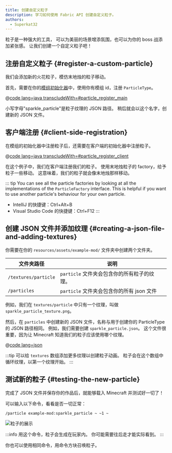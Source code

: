 ```yaml
---
title: 创建自定义粒子
description: 学习如何使用 Fabric API 创建自定义粒子。
authors:
  - Superkat32
---
```


粒子是一种强大的工具， 可以为美丽的场景增添氛围，也可以为你的 boss 战添加紧张感。 让我们创建一个自定义粒子吧！

## 注册自定义粒子 {#register-a-custom-particle}

我们会添加新的火花粒子，模仿末地烛的粒子移动。

首先，需要在你的[模组初始化器](./getting-started/project-structure#entrypoints)中，使用你有模组 id，注册 `ParticleType`。

@[code lang=java transcludeWith=#particle_register_main](@/reference/1.21/src/main/java/com/example/docs/ExampleMod.java)

小写字母"sparkle_particle"是粒子纹理的 JSON 路径。 稍后就会以这个名字，创建新的 JSON 文件。

## 客户端注册 {#client-side-registration}

在模组的初始化器中注册粒子后，还需要在客户端的初始化器中注册粒子。

@[code lang=java transcludeWith=#particle_register_client](@/reference/1.21/src/client/java/com/example/docs/ExampleModClient.java)

在这个例子中，我们在客户端注册我们的粒子。 使用末地烛粒子的 factory，给予粒子一些移动。 这意味着，我们的粒子就会像末地烛那样移动。

::: tip
You can see all the particle factories by looking at all the implementations of the `ParticleFactory` interface. This is helpful if you want to use another particle's behaviour for your own particle.

- IntelliJ 的快捷键：Ctrl+Alt+B
- Visual Studio Code 的快捷键：Ctrl+F12
  :::

## 创建 JSON 文件并添加纹理 {#creating-a-json-file-and-adding-textures}

你需要在你的 `resources/assets/example-mod/` 文件夹中创建两个文件夹。

| 文件夹路径                | 说明                            |
| -------------------- | ----------------------------- |
| `/textures/particle` | `particle` 文件夹会包含你的所有粒子的纹理。   |
| `/particles`         | `particle` 文件夹会包含你的所有 json 文件 |

例如，我们在 `textures/particle` 中只有一个纹理，叫做 `sparkle_particle_texture.png`。

然后，在 `particles` 中创建新的 JSON 文件，名称与用于创建你的 ParticleType 的 JSON 路径相同。 例如，我们需要创建 `sparkle_particle.json`。 这个文件很重要，因为让 Minecraft 知道我们的粒子应该使用哪个纹理。

@[code lang=json](@/reference/1.21/src/main/resources/assets/example-mod/particles/sparkle_particle.json)

:::tip
可以给 `textures` 数组添加更多纹理以创建粒子动画。 粒子会在这个数组中循环纹理，以第一个纹理开始。
:::

## 测试新的粒子 {#testing-the-new-particle}

完成了 JSON 文件并保存你的作品后，就能够载入 Minecraft 并测试好一切了！

可以输入以下命令，看看是否一切正常：

```mcfunction
/particle example-mod:sparkle_particle ~ ~1 ~
```

![粒子的展示](/assets/develop/rendering/particles/sparkle-particle-showcase.png)

:::info
用这个命令，粒子会生成在玩家内。 你可能需要往后走才能实际看到。
:::

你也可以使用相同命令，用命令方块召唤粒子。
